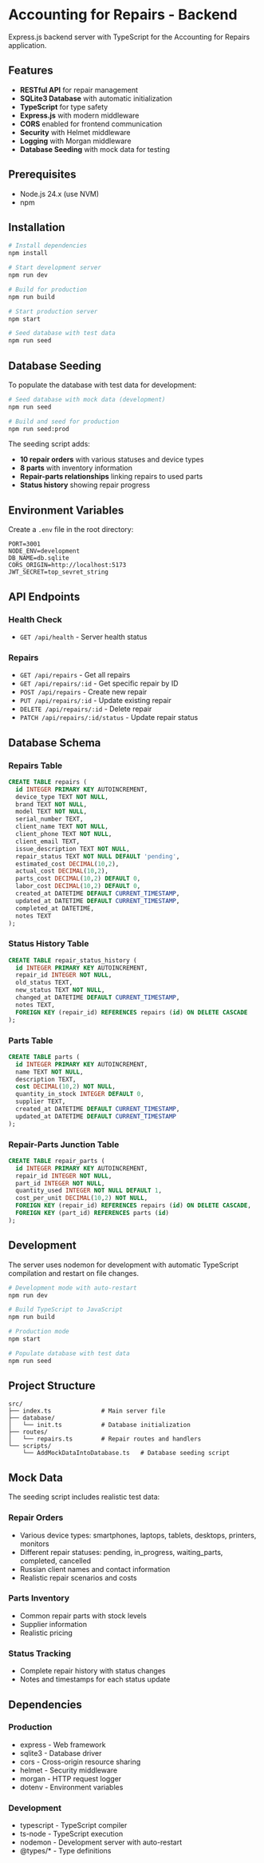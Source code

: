 # Accounting for Repairs - Backend

Express.js backend server with TypeScript for the Accounting for Repairs application.

## Features

- **RESTful API** for repair management
- **SQLite3 Database** with automatic initialization
- **TypeScript** for type safety
- **Express.js** with modern middleware
- **CORS** enabled for frontend communication
- **Security** with Helmet middleware
- **Logging** with Morgan middleware
- **Database Seeding** with mock data for testing

## Prerequisites

- Node.js 24.x (use NVM)
- npm

## Installation

```bash
# Install dependencies
npm install

# Start development server
npm run dev

# Build for production
npm run build

# Start production server
npm start

# Seed database with test data
npm run seed
```

## Database Seeding

To populate the database with test data for development:

```bash
# Seed database with mock data (development)
npm run seed

# Build and seed for production
npm run seed:prod
```

The seeding script adds:
- **10 repair orders** with various statuses and device types
- **8 parts** with inventory information
- **Repair-parts relationships** linking repairs to used parts
- **Status history** showing repair progress

## Environment Variables

Create a `.env` file in the root directory:

```
PORT=3001
NODE_ENV=development
DB_NAME=db.sqlite
CORS_ORIGIN=http://localhost:5173
JWT_SECRET=top_sevret_string
```

## API Endpoints

### Health Check
- `GET /api/health` - Server health status

### Repairs
- `GET /api/repairs` - Get all repairs
- `GET /api/repairs/:id` - Get specific repair by ID
- `POST /api/repairs` - Create new repair
- `PUT /api/repairs/:id` - Update existing repair
- `DELETE /api/repairs/:id` - Delete repair
- `PATCH /api/repairs/:id/status` - Update repair status

## Database Schema

### Repairs Table
```sql
CREATE TABLE repairs (
  id INTEGER PRIMARY KEY AUTOINCREMENT,
  device_type TEXT NOT NULL,
  brand TEXT NOT NULL,
  model TEXT NOT NULL,
  serial_number TEXT,
  client_name TEXT NOT NULL,
  client_phone TEXT NOT NULL,
  client_email TEXT,
  issue_description TEXT NOT NULL,
  repair_status TEXT NOT NULL DEFAULT 'pending',
  estimated_cost DECIMAL(10,2),
  actual_cost DECIMAL(10,2),
  parts_cost DECIMAL(10,2) DEFAULT 0,
  labor_cost DECIMAL(10,2) DEFAULT 0,
  created_at DATETIME DEFAULT CURRENT_TIMESTAMP,
  updated_at DATETIME DEFAULT CURRENT_TIMESTAMP,
  completed_at DATETIME,
  notes TEXT
);
```

### Status History Table
```sql
CREATE TABLE repair_status_history (
  id INTEGER PRIMARY KEY AUTOINCREMENT,
  repair_id INTEGER NOT NULL,
  old_status TEXT,
  new_status TEXT NOT NULL,
  changed_at DATETIME DEFAULT CURRENT_TIMESTAMP,
  notes TEXT,
  FOREIGN KEY (repair_id) REFERENCES repairs (id) ON DELETE CASCADE
);
```

### Parts Table
```sql
CREATE TABLE parts (
  id INTEGER PRIMARY KEY AUTOINCREMENT,
  name TEXT NOT NULL,
  description TEXT,
  cost DECIMAL(10,2) NOT NULL,
  quantity_in_stock INTEGER DEFAULT 0,
  supplier TEXT,
  created_at DATETIME DEFAULT CURRENT_TIMESTAMP,
  updated_at DATETIME DEFAULT CURRENT_TIMESTAMP
);
```

### Repair-Parts Junction Table
```sql
CREATE TABLE repair_parts (
  id INTEGER PRIMARY KEY AUTOINCREMENT,
  repair_id INTEGER NOT NULL,
  part_id INTEGER NOT NULL,
  quantity_used INTEGER NOT NULL DEFAULT 1,
  cost_per_unit DECIMAL(10,2) NOT NULL,
  FOREIGN KEY (repair_id) REFERENCES repairs (id) ON DELETE CASCADE,
  FOREIGN KEY (part_id) REFERENCES parts (id)
);
```

## Development

The server uses nodemon for development with automatic TypeScript compilation and restart on file changes.

```bash
# Development mode with auto-restart
npm run dev

# Build TypeScript to JavaScript
npm run build

# Production mode
npm start

# Populate database with test data
npm run seed
```

## Project Structure

```
src/
├── index.ts              # Main server file
├── database/
│   └── init.ts           # Database initialization
├── routes/
│   └── repairs.ts        # Repair routes and handlers
└── scripts/
    └── AddMockDataIntoDatabase.ts   # Database seeding script
```

## Mock Data

The seeding script includes realistic test data:

### Repair Orders
- Various device types: smartphones, laptops, tablets, desktops, printers, monitors
- Different repair statuses: pending, in_progress, waiting_parts, completed, cancelled
- Russian client names and contact information
- Realistic repair scenarios and costs

### Parts Inventory
- Common repair parts with stock levels
- Supplier information
- Realistic pricing

### Status Tracking
- Complete repair history with status changes
- Notes and timestamps for each status update

## Dependencies

### Production
- express - Web framework
- sqlite3 - Database driver
- cors - Cross-origin resource sharing
- helmet - Security middleware
- morgan - HTTP request logger
- dotenv - Environment variables

### Development
- typescript - TypeScript compiler
- ts-node - TypeScript execution
- nodemon - Development server with auto-restart
- @types/* - Type definitions 